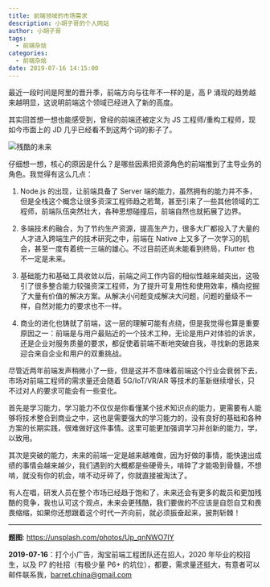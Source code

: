 ```yaml
---
title: 前端领域的市场需求
description: 小胡子哥的个人网站
author: 小胡子哥
tags:
  - 前端杂烩
categories:
  - 前端杂烩
date: 2019-07-16 14:15:00
---
```

最近一段时间是阿里的晋升季，前端方向与往年不一样的是，高 P 涌现的趋势越来越明显，这说明前端这个领域已经进入了新的高度。

其实回首想一想也能感受到，曾经的前端还被定义为 JS 工程师/重构工程师，现如今市面上的 JD 几乎已经看不到这两个词的影子了。


![残酷的未来](https://www.barretlee.com/blogimgs/2019/07/16/why_fe_improved.png)

仔细想一想，核心的原因是什么？是哪些因素把资源角色的前端推到了主导业务的角色。我觉得有这么几点：

1. Node.js 的出现，让前端具备了 Server 端的能力，虽然拥有的能力并不多，但是全栈这个概念让很多资深工程师趋之若鹜，甚至引来了一些其他领域的工程师，前端队伍突然壮大，各种思想碰撞后，前端自然也就拓展了边界。

2. 多端技术的融合，为了节约生产资源，提高生产力，很多大厂都投入了大量的人才进入跨端生产的技术研究之中，前端在 Native 上又多了一次学习的机会，甚至一度有着统一三端的雄心。不过目前还尚未能看到终局，Flutter 也不一定是未来。

3. 基础能力和基础工具收敛以后，前端之间工作内容的相似性越来越突出，这吸引了很多整合能力较强资深工程师，为了提升可复用性和使用效率，横向挖掘了大量有价值的解决方案。从解决小问题变成解决大问题，问题的量级不一样，自然对能力的要求也不一样。

4. 商业的进化也铸就了前端，这一层的理解可能有点绕，但是我觉得也算是重要原因之一：前端是与用户最贴近的一个技术工种，无论是用户对体验的诉求，还是企业对服务质量的要求，都促使着前端不断地突破自我，寻找新的思路来迎合来自企业和用户的双重挑战。

尽管近两年前端发声稍微小了一些，但是这并不意味着前端这个行业会衰弱下去，市场对前端工程师的需求量还会随着 5G/IoT/VR/AR 等技术的革新继续增长，只不过对人的要求可能会有一些变化。

首先是学习能力，学习能力不仅仅是你看懂某个技术知识点的能力，更需要有人能够将技术整合到商业之中，这也是需要强大的学习能力的，没有良好的基础和各种方案的长期实践，很难做好这件事情。这里可能更加强调学习并创新的能力，学，以致用。

其次是突破的能力，未来的前端一定是越来越难做，因为好做的事情，能快速出成绩的事情会越来越少，我们遇到的大概都是些硬骨头，啃碎了才能吸到骨髓，不想啃，就没有你的机会，啃不动牙碎了，你就直接被淘汰了。

有人在唱，研发人员在整个市场已经趋于饱和了，未来还会有更多的裁员和更加残酷的竞争，我也认可这个观点，未来会更残酷，我们要做的不应该是自怨自艾和畏畏缩缩，如果你还想跟着这个时代一齐向前，就必须振奋起来，披荆斩棘！

---

**题图**: <https://unsplash.com/photos/Up_qnNWO7IY>

**2019-07-16**：打个小广告，淘宝前端工程团队还在招人，2020 年毕业的校招生，以及 P7 的社招（有极少量 P6+ 的坑位），都要，需求量还挺大，有意者可以邮件联系我，barret.china@gmail.com